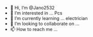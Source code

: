 - 👋 Hi, I’m @Jano2532
- 👀 I’m interested in ... Pcs
- 🌱 I’m currently learning ... electrician
- 💞️ I’m looking to collaborate on ...
- 📫 How to reach me ...

<!---
Jano2532/Jano2532 is a ✨ special ✨ repository because its `README.md` (this file) appears on your GitHub profile.
You can click the Preview link to take a look at your changes.
--->
